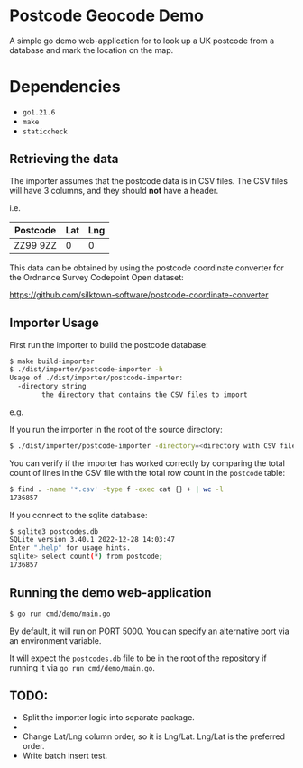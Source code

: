 # Postcode Geocode Demo

A simple go demo web-application for to look up a UK postcode from a database and mark the location on the map.

# Dependencies

- `go1.21.6`
- `make`
- `staticcheck`

## Retrieving the data

The importer assumes that the postcode data is in CSV files. 
The CSV files will have 3 columns, and they should **not** have a header.

i.e.

| Postcode  | Lat  | Lng |
|-----------|------|-----|
| ZZ99 9ZZ  | 0    | 0   |

This data can be obtained by using the postcode coordinate converter for the Ordnance Survey Codepoint Open dataset:

https://github.com/silktown-software/postcode-coordinate-converter

## Importer Usage

First run the importer to build the postcode database:

```bash
$ make build-importer
$ ./dist/importer/postcode-importer -h
Usage of ./dist/importer/postcode-importer:
  -directory string
        the directory that contains the CSV files to import
```
e.g.

If you run the importer in the root of the source directory:

```bash
$ ./dist/importer/postcode-importer -directory=<directory with CSV files>
```

You can verify if the importer has worked correctly by comparing the total count of lines in the CSV file with the total row count in the `postcode` table: 

```bash
$ find . -name '*.csv' -type f -exec cat {} + | wc -l
1736857
```

If you connect to the sqlite database:

```bash
$ sqlite3 postcodes.db 
SQLite version 3.40.1 2022-12-28 14:03:47
Enter ".help" for usage hints.
sqlite> select count(*) from postcode;
1736857
```

## Running the demo web-application

```bash
$ go run cmd/demo/main.go
```

By default, it will run on PORT 5000. You can specify an alternative port via an environment variable.

It will expect the `postcodes.db` file to be in the root of the repository if running it via `go run cmd/demo/main.go`.

## TODO:

* Split the importer logic into separate package.
* 
* Change Lat/Lng column order, so it is Lng/Lat. Lng/Lat is the preferred order.
* Write batch insert test.





